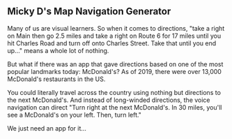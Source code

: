 ## Micky D's Map Navigation Generator

Many of us are visual learners. So when it comes to directions, "take a right on Main then go 2.5 miles and take a right on Route 6 for 17 miles until you hit Charles Road and turn off onto Charles Street. Take that until you end up..." means a whole lot of nothing. 

But what if there was an app that gave directions based on one of the most popular landmarks today: McDonald's?
As of 2019, there were over 13,000 McDonald's restaurants in the US. 

You could literally travel across the country using nothing but directions to the next McDonald's.
And instead of long-winded directions, the voice navigation can direct "Turn right at the next McDonald's. In 30 miles, you'll see a McDonald's on your left. Then, turn left."

We just need an app for it...
